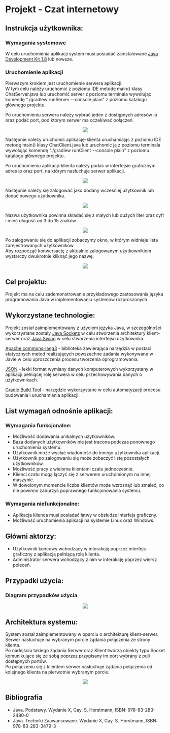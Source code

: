 # Projekt - Czat internetowy  

## Instrukcja użytkownika:
### Wymagania systemowe
W celu uruchomienia aplikacji system musi posiadać zainstalowane  [Java Development Kit 1.8](http://www.oracle.com/technetwork/java/javase/downloads/jdk8-downloads-2133151.html) lub nowsze.

### Uruchomienie aplikacji
Pierwszym krokiem jest uruchomienie serwera aplikacji.  
W tym celu należy uruchomić z poziomu IDE metodę main() klasy ChatServer.java lub uruchomić server 
z poziomu terminala wywołując komendę "./gradlew runServer --console plain" z poziomu katalogu głównego projektu.  

Po uruchomieniu serwera należy wybrać jeden z dostępnych adresów ip oraz podać port, pod którym serwer ma oczekiwać połączeń.  

<p align="center">
    <img src="https://github.com/MRejdych/chat/blob/master/imgs/runServer.png?raw=true"" />
</p>  

Następnie należy uruchomić aplikację-klienta uruchamiając z poziomu IDE metodę main() klasy ChatClient.java lub 
uruchomić ją z poziomu terminala wywołując komendę "./gradlew runClient --console plain" z poziomu katalogu głównego projektu. 

Po uruchomieniu aplikacji-klienta należy podać w interfejsie graficznym adres ip oraz port, na którym
 nasłuchuje serwer aplikacji.  
   
<p align="center">
    <img src="https://github.com/MRejdych/chat/blob/master/imgs/runClient.png?raw=true"" />
</p>  

Następnie należy się zalogować jako dodany wcześniej użytkownik lub dodać nowego użytkownika.    

<p align="center">
    <img src="https://github.com/MRejdych/chat/blob/master/imgs/login.png?raw=true"" />
</p>  

Nazwa użytkownika powinna składać się z małych lub dużych liter oraz cyfr i mieć długość od 3 do 15 znaków.  
  
<p align="center">
    <img src="https://github.com/MRejdych/chat/blob/master/imgs/registration.png?raw=true"" />
</p>  
    
Po zalogowaniu się do aplikacji zobaczymy okno, w którym widnieje lista zarejestrowanych użytkowników.  
Aby rozpocząć konwersację z aktualnie zalogowanym użytkownikiem wystarczy dwukrotnie kliknąć jego nazwę.  
  

<p align="center">
    <img src="https://github.com/MRejdych/chat/blob/master/imgs/conversation.png?raw=true"" />
</p>    

## Cel projektu:
Projekt ma na celu zademonstrowanie przykładowego zastosowania języka programowania Java w implementowaniu systemów rozproszonych.  


## Wykorzystane technologie:
Projekt został zaimplementowany z użyciem języka Java, w szczególności wykorzystane zostały [Java Sockets](https://docs.oracle.com/javase/tutorial/networking/sockets/index.html) 
w celu stworzenia architektury klient-serwer oraz [Java Swing](https://docs.oracle.com/javase/tutorial/uiswing/components/index.html) 
w celu stworzenia interfejsu użytkownika.  

[Apache commons-lang3](https://commons.apache.org/proper/commons-lang/apidocs/org/apache/commons/lang3/package-summary.html) - biblioteka zawierająca narzędzia w postaci statycznych metod 
realizujących powszechne zadania wykonywane w Javie w celu uproszczenia procesu tworzenia oprogramowania.  

[JSON](http://json.org/) - lekki format wymiany danych komputerowych wykorzystany w aplikacji pełniącej 
rolę serwera w celu przechowywania danych o użytkownikach.  

[Gradle Build Tool](https://gradle.org/) - narzędzie wykorzystane w celu automatyzacji procesu budowania i uruchamiania aplikacji.  

## List wymagań odnośnie aplikacji:
### Wymagania funkcjonalne:
- Możliwość dodawania unikalnych użytkowników.
- Baza dodanych użytkowników nie jest tracona podczas ponownego uruchomienia systemu.
- Użytkownik może wysłać wiadomość do innego użytkownika aplikacji.
- Użytkownik  po zalogowaniu się może zobaczyć listę pozostałych użytkowników.
- Możliwość pracy z wieloma klientami czatu jednocześnie.
- Klienci czatu mogą łączyć się z serwerem uruchomionym na innej maszynie.
- W dowolonym momencie liczba klientów może wzrosnąć lub zmaleć, co nie powinno zaburzyć poprawnego funkcjonowania systemu.
### Wymagania niefunkcjonalne:
- Aplikacja klienca musi posiadać łatwy w obsłudze interfejs graficzny.
- Możliwość uruchomienia aplikacji na systemie Linux oraz Windows.


## Główni aktorzy:
- Użytkownik końcowy wchodzący w interakcję poprzez interfejs graficzny z aplikacją pełniącą rolę klienta.
- Administrator serwera wchodzący z nim w interakcję poprzez wiersz poleceń.   

## Przypadki użycia:
### Diagram przypadków użycia
<p align="center">
    <img src="https://github.com/MRejdych/chat/blob/master/imgs/use-case.png?raw=true"" />
</p>  


## Architektura systemu:  

System został zaimplementowany w oparciu o architekturę klient-serwer.  
Serwer nasłuchuje na wybranym porcie żądania połączenia ze strony klienta.  
Po nadejściu takiego żądania Serwer oraz Klient tworzą obiekty typu Socket komunikujące się ze sobą poprzez 
przypisany im port wybrany z puli dostępnych portów.  
Po połączeniu się z klientem serwer nasłuchuje żądania połączenia od kolejnego klienta na pierwotnie wybranym porcie.
  
<p align="center">
  <img src="https://github.com/MRejdych/chat/blob/master/imgs/client-server.png?raw=true"/>
</p>  


## Bibliografia

- Java. Podstawy. Wydanie X, Cay. S. Horstmann, ISBN: 978-83-283-2480-0 
- Java. Techniki Zaawansowane. Wydanie X, Cay. S. Horstmann, ISBN: 978-83-283-3479-3  









